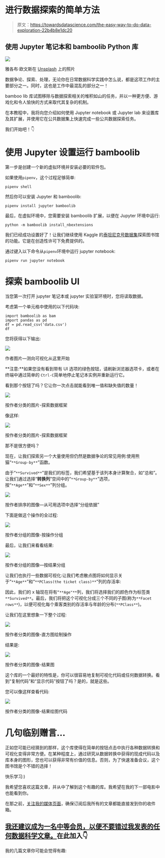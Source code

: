 # 进行数据探索的简单方法

> 原文：<https://towardsdatascience.com/the-easy-way-to-do-data-exploration-22b4b8e1dc20>

## 使用 Jupyter 笔记本和 bamboolib Python 库

![](img/babe1b352954c0960400b095830db183.png)

雅各布·欧文斯在 [Unsplash](https://unsplash.com?utm_source=medium&utm_medium=referral) 上的照片

数据争论、探索、处理，无论你在日常数据科学实践中怎么说，都是这项工作的主要部分之一。同时，这也是工作中最混乱的部分之一！

bamboo lib 库试图移除与数据探索相关的堆积如山的任务，并以一种更方便、游戏化和令人愉快的方式来取代其复杂的机制。

在本教程中，我将向您介绍如何使用 Jupyter notebook 或 Jupyter lab 来设置库及其扩展，并使用它在公共数据集上快速完成一些公共数据探索任务。

我们开始吧！👇

# 使用 Jupyter 设置运行 bamboolib

第一步是创建一个新的虚拟环境并安装必要的软件包。

如果使用`pipenv`，这个过程足够简单:

```
pipenv shell
```

然后你可以安装 Jupyter 和 bamboolib:

```
pipenv install jupyter bamboolib
```

最后，在虚拟环境中，您需要安装 bamboolib 扩展，以便在 Jupyter 环境中运行:

```
python -m bamboolib install_nbextensions
```

我们已经成功设置好了！让我们继续使用 Kaggle 的[泰坦尼克号数据集](https://www.kaggle.com/c/titanic/data)探索图书馆的功能。它是在创造性许可下免费提供的。

通过键入以下命令从`pipenv`环境中运行 jupyter notebook:

```
pipenv run jupyter notebook
```

# 探索 bamboolib UI

当您第一次打开 jupyter 笔记本或 jupyter 实验室环境时，您将读取数据。

考虑第一个单元格中使用的以下代码块:

```
import bamboolib as bam
import pandas as pd
df = pd.read_csv('data.csv')
df
```

您将获得以下输出:

![](img/1d3e3d5d0a7c47f85f1c7042f7fd2a5e.png)

作者图片—测向可视化从这里开始

**注意:**如果您没有看到带有 UI 选项的绿色按钮，请刷新浏览器选项卡，或者在终端中通过简单的 `Ctrl-C`简单地停止笔记本实例并重新运行它。

看到那个按钮了吗？它让你一次点击就能看到唯一值和缺失值的数量！

![](img/e1ee8119530b8fa3847ed93b7c872b8c.png)

按作者分类的图片-探索数据框架

像这样:

![](img/a9ed43df67f9b4e7681a6a71e07dffa3.png)

按作者分类的图片-探索数据框架

那不是很方便吗？

现在，让我们探索另一个大量使用但仍然是数据争论的常见用例:使用熊猫“`**Group-by**`”函数。

由于“`**Survived**`”是我们的标签，我们希望基于该列本身计算聚合，如“总和”。让我们通过选择“**转换列**”空间中的“`**Group-by**`”选项，按“`**Age**`”和“`**Sex**`”列分组。

![](img/fcdd8f8a742b3ed62ecadff81f73b81e.png)

按作者排序的图像—从可用选项中选择“分组依据”

下面是做这个操作的全过程:

![](img/f84ba63a1364e394e9249883327f58b5.png)

按作者分组的图像-按操作分组

最后，让我们来看看结果:

![](img/51e10c564835fbf24c5075e6d0486cc7.png)

按作者分组的图像—按结果分组

让我们也执行一些数据可视化:让我们考虑散点图将如何显示关于“`**Age**`”和“`**PClass(the ticket class)**`”列的存活率:

因此，我们的 x 轴现在将有`“**Age"**`列，我们将选择我们的颜色作为标签类`**Survived**`。最后，我们将把这个可视化分成三个不同的子图(称为`**Facet rows**`)，以便可视化每个乘客类别的存活率与年龄的分布(`**PClass**`)。

让我们在这里想象一下整个过程:

![](img/e45d1f6dbacf5e62e365b004e69726be.png)

按作者分类的图像-直方图绘制操作

结果是:

![](img/e2fe073f44312815a88cea9924ea3df9.png)

按作者分类的图像-结果图

这个库的一个最好的特性是，你可以很容易地复制可视化代码或任何数据转换。看到“复制代码”和“显示代码”按钮了吗？是的，就是这些。

您可以像这样查看代码:

![](img/c9902c3dbf7ff75606a4a619bd5b1ecc.png)

按作者分类的图像-结果绘图代码

# 几句临别赠言…

正如您可能已经猜到的那样，这个库使得在简单的按钮点击中执行各种数据转换和可视化变得非常方便。在某种程度上，通过研究从数据转换中获得的现成代码以及库本身的图形，您也可以获得非常有价值的信息。否则，为了快速准备会议，这个图书馆是个不错的选择！

快乐学习:)

我希望您喜欢这篇文章，并从中了解到这个有趣的库。我希望在我的下一部电影中也能看到你。

在那之前，[关注我的媒体页面](https://medium.com/@ipom)，确保订阅后我所有的文章都能直接发到你的收件箱。

## [我还建议成为一名中等会员，以便不要错过我发表的任何数据科学文章。](https://ipom.medium.com/membership/)在此加入👇

[](https://ipom.medium.com/membership/)  

我的几篇文章你可能会觉得有趣:

[](/26-github-repositories-to-inspire-your-next-data-science-project-3023c24f4c3c)  [](/the-nice-way-to-manage-your-data-science-workflow-7fb92a2ee4a2) 